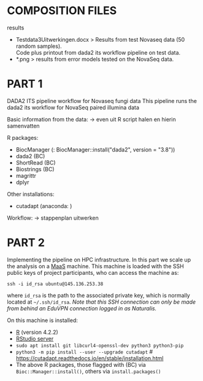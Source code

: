 # COMPOSITION FILES

results
- Testdata3Uitwerkingen.docx > Results from test Novaseq data (50 random samples).  
                              Code plus printout from dada2 its workflow pipeline on test data.
- *.png > results from error models tested on the NovaSeq data.

# PART 1

DADA2 ITS pipeline workflow for Novaseq fungi data
This pipeline runs the dada2 its workflow for NovaSeq paired illumina data

Basic information from the data:
-> even uit R script halen en hierin samenvatten

R packages:
- BiocManager (: BiocManager::install("dada2", version = "3.8"))
- dada2 (BC)
- ShortRead (BC)
- Biostrings (BC)
- magrittr
- dplyr

Other installations:
- cutadapt (anaconda: )

Workflow:
-> stappenplan uitwerken

# PART 2

Implementing the pipeline on HPC infrastructure. In this part we scale
up the analysis on a [MaaS](https://maas.io/how-it-works) machine. This 
machine is loaded with the SSH public keys of project participants, who
can access the machine as:

    ssh -i id_rsa ubuntu@145.136.253.38
 
where `id_rsa` is the path to the associated private key, which is 
normally located at `~/.ssh/id_rsa`. *Note that this SSH connection can 
only be made from behind an EduVPN connection logged in as Naturalis.*

On this machine is installed:

- [R](https://linuxize.com/post/how-to-install-r-on-ubuntu-20-04/) (version 4.2.2)
- [RStudio server](https://www.how2shout.com/linux/install-rstudio-server-open-source-on-ubuntu-20-04-lts/)
- `sudo apt install git libcurl4-openssl-dev python3 python3-pip`
- `python3 -m pip install --user --upgrade cutadapt` # https://cutadapt.readthedocs.io/en/stable/installation.html
- The above R packages, those flagged with (BC) via `Bioc::Manager::install()`, others via `install.packages()`
